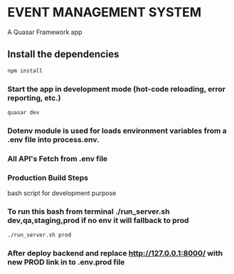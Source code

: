 # EVENT MANAGEMENT SYSTEM

A Quasar Framework app

## Install the dependencies
```bash
npm install
```

### Start the app in development mode (hot-code reloading, error reporting, etc.)
```bash
quasar dev
```


### Dotenv module is used for loads environment variables from a .env file into process.env.
### All API's Fetch from .env file


### Production Build Steps
bash script for development purpose
### To run this bash from terminal ./run_server.sh dev,qa,staging,prod if no env it will fallback to prod
```bash
./run_server.sh prod
```
### After deploy backend and replace http://127.0.0.1:8000/ with new PROD link in to .env.prod file
